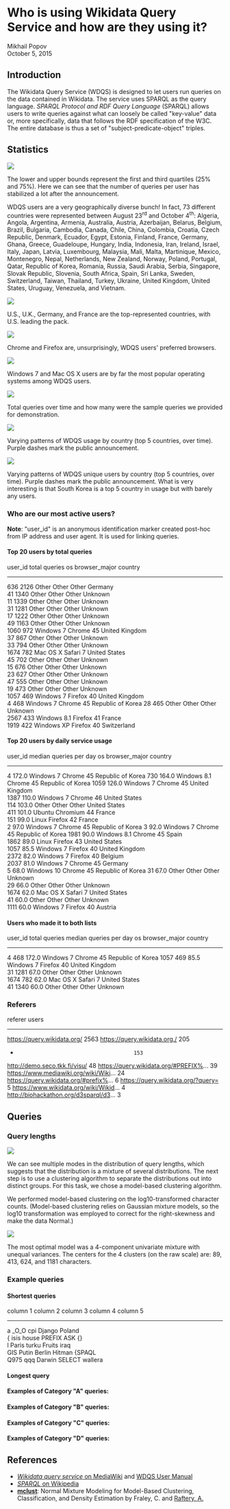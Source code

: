 # Who is using Wikidata Query Service and how are they using it?
Mikhail Popov  
October 5, 2015  





## Introduction

The Wikidata Query Service (WDQS) is designed to let users run queries on the data contained in Wikidata. The service uses SPARQL as the query language. *SPARQL Protocol and RDF Query Language* (SPARQL) allows users to write queries against what can loosely be called "key-value" data or, more specifically, data that follows the RDF specification of the W3C. The entire database is thus a set of "subject-predicate-object" triples.

## Statistics

![](Report_files/figure-html/median_queries_per_user-1.png) 

The lower and upper bounds represent the first and third quartiles (25% and 75%). Here we can see that the number of queries per user has stabilized a lot after the announcement.



WDQS users are a very geographically diverse bunch! In fact, 73 different countries were represented between August 23<sup>rd</sup> and October 4<sup>th</sup>: Algeria, Angola, Argentina, Armenia, Australia, Austria, Azerbaijan, Belarus, Belgium, Brazil, Bulgaria, Cambodia, Canada, Chile, China, Colombia, Croatia, Czech Republic, Denmark, Ecuador, Egypt, Estonia, Finland, France, Germany, Ghana, Greece, Guadeloupe, Hungary, India, Indonesia, Iran, Ireland, Israel, Italy, Japan, Latvia, Luxembourg, Malaysia, Mali, Malta, Martinique, Mexico, Montenegro, Nepal, Netherlands, New Zealand, Norway, Poland, Portugal, Qatar, Republic of Korea, Romania, Russia, Saudi Arabia, Serbia, Singapore, Slovak Republic, Slovenia, South Africa, Spain, Sri Lanka, Sweden, Switzerland, Taiwan, Thailand, Turkey, Ukraine, United Kingdom, United States, Uruguay, Venezuela, and Vietnam.

![](Report_files/figure-html/top_10_countries-1.png) 

U.S., U.K., Germany, and France are the top-represented countries, with U.S. leading the pack.

![](Report_files/figure-html/top_10_browsers-1.png) 

Chrome and Firefox are, unsurprisingly, WDQS users' preferred browsers.

![](Report_files/figure-html/top_10_oses-1.png) 

Windows 7 and Mac OS X users are by far the most popular operating systems among WDQS users.

![](figures/queries.png)

Total queries over time and how many were the sample queries we provided for demonstration.

![](Report_files/figure-html/queries_from_countries_over_time-1.png) 

Varying patterns of WDQS usage by country (top 5 countries, over time). Purple dashes mark the public announcement.

![](Report_files/figure-html/users_from_countries_over_time-1.png) 

Varying patterns of WDQS unique users by country (top 5 countries, over time). Purple dashes mark the public announcement. What is very interesting is that South Korea is a top 5 country in usage but with barely any users.

### Who are our most active users?

**Note**: "user_id" is an anonymous identification marker created post-hoc from IP address and user agent. It is used for linking queries.

#### Top 20 users by total queries


user_id    total queries  os            browser_major   country           
--------  --------------  ------------  --------------  ------------------
636                 2126  Other         Other Other     Germany           
41                  1340  Other         Other Other     Unknown           
11                  1339  Other         Other Other     Unknown           
31                  1281  Other         Other Other     Unknown           
17                  1222  Other         Other Other     Unknown           
49                  1163  Other         Other Other     Unknown           
1060                 972  Windows 7     Chrome 45       United Kingdom    
37                   867  Other         Other Other     Unknown           
33                   794  Other         Other Other     Unknown           
1674                 782  Mac OS X      Safari 7        United States     
45                   702  Other         Other Other     Unknown           
15                   676  Other         Other Other     Unknown           
23                   627  Other         Other Other     Unknown           
47                   555  Other         Other Other     Unknown           
19                   473  Other         Other Other     Unknown           
1057                 469  Windows 7     Firefox 40      United Kingdom    
4                    468  Windows 7     Chrome 45       Republic of Korea 
28                   465  Other         Other Other     Unknown           
2567                 433  Windows 8.1   Firefox 41      France            
1919                 422  Windows XP    Firefox 40      Switzerland       

#### Top 20 users by daily service usage


user_id    median queries per day  os            browser_major   country           
--------  -----------------------  ------------  --------------  ------------------
4                           172.0  Windows 7     Chrome 45       Republic of Korea 
730                         164.0  Windows 8.1   Chrome 45       Republic of Korea 
1059                        126.0  Windows 7     Chrome 45       United Kingdom    
1387                        110.0  Windows 7     Chrome 46       United States     
114                         103.0  Other         Other Other     United States     
411                         101.0  Ubuntu        Chromium 44     France            
151                          99.0  Linux         Firefox 42      France            
2                            97.0  Windows 7     Chrome 45       Republic of Korea 
3                            92.0  Windows 7     Chrome 45       Republic of Korea 
1981                         90.0  Windows 8.1   Chrome 45       Spain             
1862                         89.0  Linux         Firefox 43      United States     
1057                         85.5  Windows 7     Firefox 40      United Kingdom    
2372                         82.0  Windows 7     Firefox 40      Belgium           
2037                         81.0  Windows 7     Chrome 45       Germany           
5                            68.0  Windows 10    Chrome 45       Republic of Korea 
31                           67.0  Other         Other Other     Unknown           
29                           66.0  Other         Other Other     Unknown           
1674                         62.0  Mac OS X      Safari 7        United States     
41                           60.0  Other         Other Other     Unknown           
1111                         60.0  Windows 7     Firefox 40      Austria           

#### Users who made it to both lists


user_id    total queries   median queries per day  os          browser_major   country           
--------  --------------  -----------------------  ----------  --------------  ------------------
4                    468                    172.0  Windows 7   Chrome 45       Republic of Korea 
1057                 469                     85.5  Windows 7   Firefox 40      United Kingdom    
31                  1281                     67.0  Other       Other Other     Unknown           
1674                 782                     62.0  Mac OS X    Safari 7        United States     
41                  1340                     60.0  Other       Other Other     Unknown           



### Referers


referer                                   users
---------------------------------------  ------
https://query.wikidata.org/                2563
https://query.wikidata.org./                205
-                                           153
http://demo.seco.tkk.fi/visu/                48
https://query.wikidata.org/#PREFIX%...       39
https://www.mediawiki.org/wiki/Wiki...       24
https://query.wikidata.org/#prefix%...        6
https://query.wikidata.org/?query=            5
https://www.wikidata.org/wiki/Wikid...        4
http://biohackathon.org/d3sparql/d3...        3

## Queries

### Query lengths

![](Report_files/figure-html/nchar_hist-1.png) 

We can see multiple modes in the distribution of query lengths, which suggests that the distribution is a mixture of several distributions. The next step is to use a clustering algorithm to separate the distributions out into distinct groups. For this task, we chose a model-based clustering algorithm.

We performed model-based clustering on the log10-transformed character counts. (Model-based clustering relies on Gaussian mixture models, so the log10 transformation was employed to correct for the right-skewness and make the data Normal.)

![](Report_files/figure-html/nchar_clust-1.png) 

The most optimal model was a 4-component univariate mixture with unequal variances. The centers for the 4 clusters (on the raw scale) are: 89, 413, 624, and 1181 characters.

### Example queries

#### Shortest queries


column 1   column 2   column 3   column 4   column 5 
---------  ---------  ---------  ---------  ---------
a          _O_O       cpi        Django     Poland   
{          isis       house      PREFIX     ASK {}   
l          Paris      turku      Fruits     iraq     
GIS        Putin      Berlin     Hitman     {SPAQL   
Q975       qqq        Darwin     SELECT     wallera  

#### Longest query

#### Examples of Category "A" queries:

#### Examples of Category "B" queries:

#### Examples of Category "C" queries:

#### Examples of Category "D" queries:

## References

- [*Wikidata query service* on MediaWiki](https://www.mediawiki.org/wiki/Wikidata_query_service) and [WDQS User Manual](https://www.mediawiki.org/wiki/Wikidata_query_service/User_Manual)
- [*SPARQL* on Wikipedia](https://en.wikipedia.org/wiki/SPARQL)
- [**mclust**](http://www.stat.washington.edu/mclust/): Normal Mixture Modeling for Model-Based Clustering, Classification, and Density Estimation by Fraley, C. and [Raftery, A.](https://en.wikipedia.org/wiki/Adrian_Raftery)
